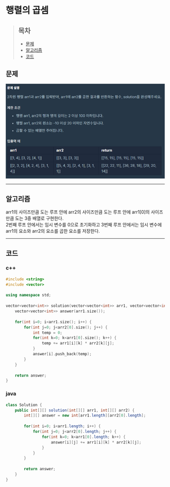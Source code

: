 # 행렬의 곱셈

> ## 목차
> * [문제](#문제)
> * [알고리즘](#알고리즘)
> * [코드](#코드)

## 문제
![문제](https://github.com/ryusehui/algorithm/blob/master/programmers/level2/problems/%ED%96%89%EB%A0%AC%EC%9D%98%20%EA%B3%B1%EC%85%88.PNG)
<hr/>

## 알고리즘
arr1의 사이즈만큼 도는 루프 안에 arr2의 사이즈만큼 도는 루프 안에 arr1[0]의 사이즈만큼 도는 3중 배열로 구현한다.   
2번째 루프 안에서는 임시 변수를 0으로 초기화하고 3번째 루프 안에서는 임시 변수에 arr1의 요소와 arr2의 요소를 곱한 요소를 저장한다.
<hr/>

## 코드
### c++
```c++
#include <string>
#include <vector>
 
using namespace std;
 
vector<vector<int>> solution(vector<vector<int>> arr1, vector<vector<int>> arr2) {
    vector<vector<int>> answer(arr1.size());
    
    for(int i=0; i<arr1.size(); i++) {
        for(int j=0; j<arr2[0].size(); j++) {
            int temp = 0;
            for(int k=0; k<arr1[0].size(); k++) {
                temp += arr1[i][k] * arr2[k][j];
            }
            answer[i].push_back(temp);
        }
    }
    
    return answer;
}
```

### java
```java
class Solution {
    public int[][] solution(int[][] arr1, int[][] arr2) {
        int[][] answer = new int[arr1.length][arr2[0].length];
        
        for(int i=0; i<arr1.length; i++) {
            for(int j=0; j<arr2[0].length; j++) {
                for(int k=0; k<arr1[0].length; k++) {
                    answer[i][j] += arr1[i][k] * arr2[k][j];
                }
            }
        }
        
        return answer;
    }
}
```
